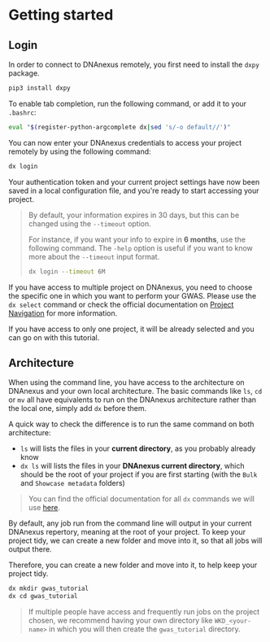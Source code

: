 # Getting started

## Login

In order to connect to DNAnexus remotely, you first need to install the `dxpy` package.

```bash
pip3 install dxpy
```

To enable tab completion, run the following command, or add it to your `.bashrc`:

```bash
eval "$(register-python-argcomplete dx|sed 's/-o default//')"
```

You can now enter your DNAnexus credentials to access your project remotely by using the following command:

```bash
dx login
```

Your authentication token and your current project settings have now been saved in a local configuration file, and you're ready to start accessing your project.

<blockquote>

By default, your information expires in 30 days, but this can be changed using the <code>--timeout</code> option.

For instance, if you want your info to expire in <b>6 months</b>, use the following command. The <code>-help</code> option is useful if you want to know more about the <code>--timeout</code> input format.

```bash
dx login --timeout 6M
```

</blockquote>

If you have access to multiple project on DNAnexus, you need to choose the specific one in which you want to perform your GWAS.
Please use the `dx select` command or check the official documentation on [Project Navigation](https://documentation.dnanexus.com/user/projects/project-navigation#changing-your-current-project) for more information.

If you have access to only one project, it will be already selected and you can go on with this tutorial.

## Architecture

When using the command line, you have access to the architecture on DNAnexus and your own local architecture.
The basic commands like `ls`, `cd` or `mv` all have equivalents to run on the DNAnexus architecture rather than the local one, simply add `dx` before them.

A quick way to check the difference is to run the same command on both architecture:

* `ls` will lists the files in your **current directory**, as you probably already know
* `dx ls` will lists the files in your **DNAnexus current directory**, which should be the root of your project if you are first starting (with the `Bulk` and `Showcase metadata` folders)

> You can find the official documentation for all `dx` commands we will use [here](https://documentation.dnanexus.com/user/helpstrings-of-sdk-command-line-utilities).

By default, any job run from the command line will output in your current DNAnexus repertory, meaning at the root of your project.
To keep your project tidy, we can create a new folder and move into it, so that all jobs will output there.

Therefore, you can create a new folder and move into it, to help keep your project tidy.

```bash
dx mkdir gwas_tutorial
dx cd gwas_tutorial
```

> If multiple people have access and frequently run jobs on the project chosen, we recommend having your own directory like `WKD_<your-name>` in which you will then create the `gwas_tutorial` directory.
